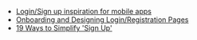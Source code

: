 - [Login/Sign up inspiration for mobile apps](https://medium.com/muzli-design-inspiration/login-sign-up-inspiration-for-mobile-apps-aeff34090bbd#.aj8plwi66)
- [Onboarding and Designing Login/Registration Pages](http://blogs.adobe.com/dreamweaver/2016/01/onboarding-and-designing-loginregistration-pages.html)
- [19 Ways to Simplify 'Sign Up'](http://baymard.com/blog/simplifying-sign-up)
